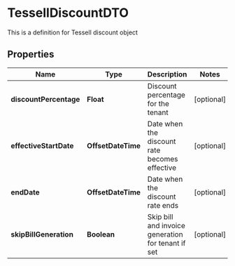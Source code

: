 

# TessellDiscountDTO

This is a definition for Tessell discount object

## Properties

Name | Type | Description | Notes
------------ | ------------- | ------------- | -------------
**discountPercentage** | **Float** | Discount percentage for the tenant |  [optional]
**effectiveStartDate** | **OffsetDateTime** | Date when the discount rate becomes effective |  [optional]
**endDate** | **OffsetDateTime** | Date when the discount rate ends |  [optional]
**skipBillGeneration** | **Boolean** | Skip bill and invoice generation for tenant if set |  [optional]



